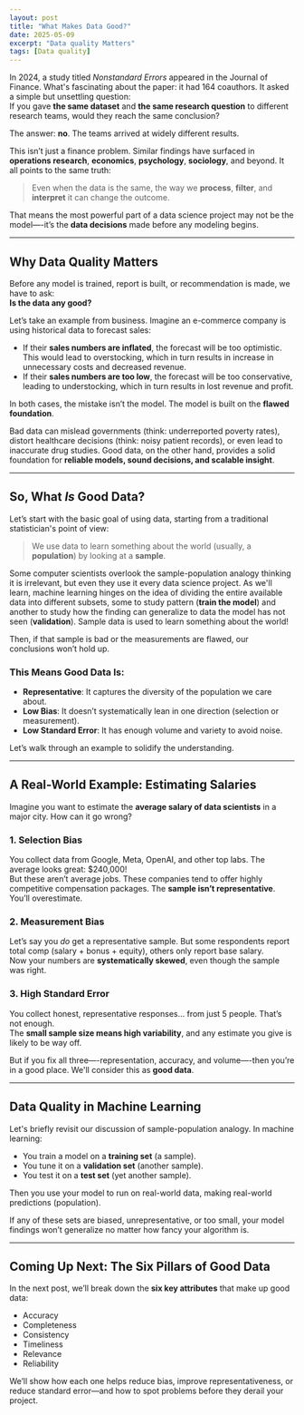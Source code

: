 ```yaml
---
layout: post
title: "What Makes Data Good?"
date: 2025-05-09
excerpt: "Data quality Matters"
tags: [Data quality]
---
```



In 2024, a study titled *Nonstandard Errors* appeared in the Journal of Finance. What's fascinating about the paper: it had 164 coauthors. It asked a simple but unsettling question:  
If you gave **the same dataset** and **the same research question** to different research teams, would they reach the same conclusion?

The answer: **no**. The teams arrived at widely different results.  

This isn’t just a finance problem. Similar findings have surfaced in **operations research**, **economics**, **psychology**, **sociology**, and beyond. It all points to the same truth:

> Even when the data is the same, the way we **process**, **filter**, and **interpret** it can change the outcome.

That means the most powerful part of a data science project may not be the model—-it’s the **data decisions** made before any modeling begins.


---

## Why Data Quality Matters

Before any model is trained, report is built, or recommendation is made, we have to ask:  
**Is the data any good?**

Let’s take an example from business. Imagine an e-commerce company is using historical data to forecast sales:

- If their **sales numbers are inflated**, the forecast will be too optimistic. This would lead to overstocking, which in turn results in increase in unnecessary costs and decreased revenue.
- If their **sales numbers are too low**, the forecast will be too conservative, leading to understocking, which in turn results in lost revenue and profit.

In both cases, the mistake isn’t the model. The model is built on the **flawed foundation**.

Bad data can mislead governments (think: underreported poverty rates), distort healthcare decisions (think: noisy patient records), or even lead to inaccurate drug studies. Good data, on the other hand, provides a solid foundation for **reliable models, sound decisions, and scalable insight**.

---

## So, What *Is* Good Data?

Let’s start with the basic goal of using data, starting from a traditional statistician's point of view:  
> We use data to learn something about the world (usually, a **population**) by looking at a **sample**.

Some computer scientists overlook the sample-population analogy thinking it is irrelevant, but even they use it every data science project. As we'll learn, machine learning hinges on the idea of dividing the entire available data into different subsets, some to study pattern (**train the model**) and another to study how the finding can generalize to data the model has not seen (**validation**). Sample data is used to learn something about the world! 


Then, if that sample is bad or the measurements are flawed, our conclusions won’t hold up.

### This Means Good Data Is:

- **Representative**: It captures the diversity of the population we care about.
- **Low Bias**: It doesn’t systematically lean in one direction (selection or measurement).
- **Low Standard Error**: It has enough volume and variety to avoid noise.

Let’s walk through an example to solidify the understanding.

---

## A Real-World Example: Estimating Salaries

Imagine you want to estimate the **average salary of data scientists** in a major city. How can it go wrong?

### 1. **Selection Bias**  
You collect data from Google, Meta, OpenAI, and other top labs. The average looks great: \$240,000!  
But these aren’t average jobs. These companies tend to offer highly competitive compensation packages. The **sample isn’t representative**. You’ll overestimate.

### 2. **Measurement Bias**  
Let’s say you *do* get a representative sample. But some respondents report total comp (salary + bonus + equity), others only report base salary.  
Now your numbers are **systematically skewed**, even though the sample was right.

### 3. **High Standard Error**  
You collect honest, representative responses… from just 5 people. That’s not enough.  
The **small sample size means high variability**, and any estimate you give is likely to be way off.

But if you fix all three—-representation, accuracy, and volume—-then you’re in a good place. We'll consider this as **good data**.

---

## Data Quality in Machine Learning

Let's briefly revisit our discussion of sample-population analogy. In machine learning:

- You train a model on a **training set** (a sample).
- You tune it on a **validation set** (another sample).
- You test it on a **test set** (yet another sample).

Then you use your model to run on real-world data, making real-world predictions (population). 

If any of these sets are biased, unrepresentative, or too small, your model findings won’t generalize no matter how fancy your algorithm is.

---

## Coming Up Next: The Six Pillars of Good Data

In the next post, we’ll break down the **six key attributes** that make up good data:

- Accuracy
- Completeness
- Consistency
- Timeliness
- Relevance
- Reliability

We’ll show how each one helps reduce bias, improve representativeness, or reduce standard error—and how to spot problems before they derail your project.
